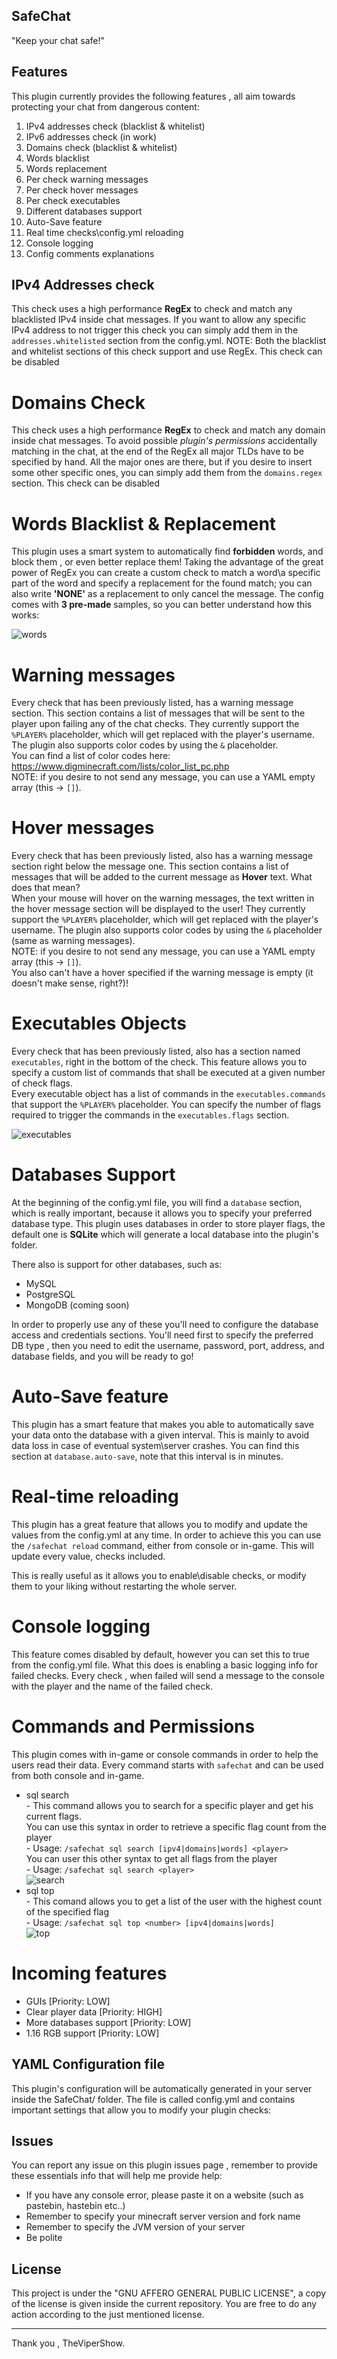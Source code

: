 ## SafeChat

"Keep your chat safe!"

## Features

This plugin currently provides the following features , all aim towards protecting your chat from dangerous content:

 1. IPv4 addresses check (blacklist & whitelist)
 2. IPv6 addresses check (in work)
 3. Domains check (blacklist & whitelist)
 4. Words blacklist
 5. Words replacement
 6. Per check warning messages
 7. Per check hover messages
 8. Per check executables
 9. Different databases support
 10. Auto-Save feature
 11. Real time checks\config.yml reloading
 12. Console logging
 13. Config comments explanations

## IPv4 Addresses check
This check uses a high performance **RegEx** to check and match any blacklisted IPv4 inside chat messages.
If you want to allow any specific IPv4 address to not trigger this check you can simply add them in the `addresses.whitelisted` section from the config.yml.
NOTE: Both the blacklist and whitelist sections of this check support and use RegEx.
This check can be disabled

# Domains Check
This check uses a high performance **RegEx** to check and match any domain inside chat messages.
To avoid possible *plugin's permissions* accidentally matching in the chat, at the end of the RegEx all major TLDs have to be specified by hand.
All the major ones are there, but if you desire to insert some other specific ones, you can simply add them from the `domains.regex` section.
This check can be disabled

# Words Blacklist & Replacement
This plugin uses a smart system to automatically find **forbidden** words, and block them , or even better replace them!
Taking the advantage of the great power of RegEx you can create a custom check to match a word\a specific part of the word and specify a replacement for the found match;
you can also write **'NONE'** as a replacement to only cancel the message. The config comes with **3 pre-made** samples, so you can better understand how this works:

![words](https://i.imgur.com/Tg52ZRb.png)

# Warning messages
Every check that has been previously listed, has a warning message section.
This section contains a list of messages that will be sent to the player upon failing any of the chat checks.
They currently support the `%PLAYER%` placeholder, which will get replaced with the player's username.
The plugin also supports color codes by using the `&` placeholder.
<br>You can find a list of color codes here: https://www.digminecraft.com/lists/color_list_pc.php
<br>NOTE: if you desire to not send any message, you can use a YAML empty array (this -> `[]`).

# Hover messages

Every check that has been previously listed, also has a warning message section right below the message one.
This section contains a list of messages that will be added to the current message as **Hover** text.
What does that mean?
<br>When your mouse will hover on the warning messages, the text written in the hover message section will be displayed to the user!
They currently support the `%PLAYER%` placeholder, which will get replaced with the player's username.
The plugin also supports color codes by using the `&` placeholder (same as warning messages).
<br>NOTE: if you desire to not send any message, you can use a YAML empty array (this -> `[]`).
<br>You also can't have a hover specified if the warning message is empty (it doesn't make sense, right?)!

# Executables Objects

Every check that has been previously listed, also has a section named `executables`, right in the bottom of the check.
This feature allows you to specify a custom list of commands that shall be executed at a given number of check flags.
<br>Every executable object has a list of commands in the `executables.commands` that support the `%PLAYER%` placeholder.
You can specify the number of flags required to trigger the commands in the `executables.flags` section.

![executables](https://i.imgur.com/r8y34gS.png)

# Databases Support
At the beginning of the config.yml file, you will find a `database` section, which is really important, because it allows you to specify your preferred database type.
This plugin uses databases in order to store player flags, the default one is **SQLite** which will generate a local database into the plugin's folder.

There also is support for other databases, such as:
- MySQL
- PostgreSQL
- MongoDB (coming soon)

In order to properly use any of these you'll need to configure the database access and credentials sections.
You'll need first to specify the preferred DB type , then you need to edit the username, password, port, address, and database fields, and you will be ready to go!

# Auto-Save feature
This plugin has a smart feature that makes you able to automatically save your data onto the database with a given interval.
This is mainly to avoid data loss in case of eventual system\server crashes.
You can find this section at `database.auto-save`, note that this interval is in minutes.

# Real-time reloading

This plugin has a great feature that allows you to modify and update the values from the config.yml at any time.
In order to achieve this you can use the `/safechat reload` command, either from console or in-game. This will update every value, checks included.

This is really useful as it allows you to enable\disable checks, or modify them to your liking without restarting the whole server.

# Console logging

This feature comes disabled by default, however you can set this to true from the config.yml file.
What this does is enabling a basic logging info for failed checks. Every check , when failed will send a message to the console with the player and the name of the failed check.
 
# Commands and Permissions

This plugin comes with in-game or console commands in order to help the users read their data.
Every command starts with `safechat` and can be used from both console and in-game.

* sql search
<br> - This command allows you to search for a specific player and get his current flags.
<br> You can use this syntax in order to retrieve a specific flag count from the player
<br> - Usage: `/safechat sql search [ipv4|domains|words] <player>`
<br> You can user this other syntax to get all flags from the player
<br> - Usage: `/safechat sql search <player>`
<br> ![search](https://i.imgur.com/tYJTokW.png)
* sql top
<br> - This comand allows you to get a list of the user with the highest count of the specified flag
<br> - Usage: `/safechat sql top <number> [ipv4|domains|words]`
<br> ![top](https://i.imgur.com/fGTvoID.png)

# Incoming features

- GUIs [Priority: LOW]
- Clear player data [Priority: HIGH]
- More databases support [Priority: LOW]
- 1.16 RGB support [Priority: LOW]

## YAML Configuration file
This plugin's configuration will be automatically generated in your server inside the SafeChat/ folder.
The file is called config.yml and contains important settings that allow you to modify your plugin checks:

 ## Issues
 You can report any issue on this plugin issues page , remember to provide these essentials info that will help me provide help:
 
 - If you have any console error, please paste it on a website (such as pastebin, hastebin etc..)
 - Remember to specify your minecraft server version and fork name
 - Remember to specify the JVM version of your server
 - Be polite
 
 ## License
 This project is under the "GNU AFFERO GENERAL PUBLIC LICENSE", a copy of the license is given inside the current repository. You are free to do any action according to the just mentioned license.
 
 ---
 Thank you , TheViperShow.
